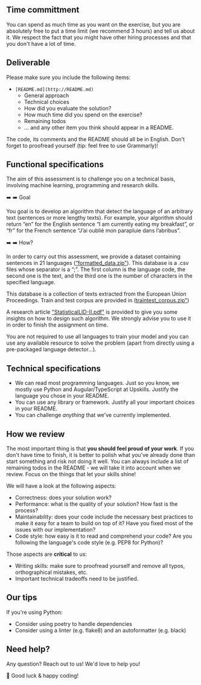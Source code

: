 ## Time committment

You can spend as much time as you want on the exercise, but you are absolutely free to put a time limit (we recommend 3 hours) and tell us about it. We respect the fact that you might have other hiring processes and that you don't have a lot of time.

## Deliverable

Please make sure you include the following items:

- `[README.md](http://README.md)`
    - General approach
    - Technical choices
    - How did you evaluate the solution?
    - How much time did you spend on the exercise?
    - Remaining todos
    - ... and any other item you think should appear in a README.

The code, its comments and the README should all be in English. Don't forget to proofread yourself (tip: feel free to use Grammarly)!

## Functional specifications

The aim of this assessment is to challenge you on a technical basis, involving machine learning, programming and research skills.

➡️  ➡️ Goal

You goal is to develop an algorithm that detect the language of an arbitrary text (sentences or more lengthy texts). For example, your algorithm should return “en” for the English sentence “I am currently eating my breakfast”, or “fr” for the French sentence “J’ai oublié mon parapluie dans l’abribus”.

➡️  ➡️ How?

In order to carry out this assessment, we provide a dataset containing sentences in 21 languages ([“formatted_data.zip"](http://data/formatted_data.zip)). This database is a .csv files whose separator is a “;”. The first column is the language code, the second one is the text, and the third one is the number of characters in the specified language.

This database is a collection of texts extracted from the European Union Proceedings. Train and test corpus are provided in ([traintest_corpus.zip"](http://data/traintest_corpus.zip))

A research article ["StatisticalLID-II.pdf"](http://reference/StatisticalLID-II.pdf) is provided to give you some insights on how to design such algorithm. We strongly advise you to use it in order to finish the assignment on time.

You are not required to use all languages to train your model and you can use any available resource to solve the problem (apart from directly using a pre-packaged language detector…).

## Technical specifications

- We can read most programming languages. Just so you know, we mostly use Python and Augular/TypeScript at Upskills. Justify the language you chose in your README.
- You can use any library or framework. Justify all your important choices in your README.
- You can challenge *anything* that we've currently implemented.

## How we review

The most important thing is that **you should feel proud of your work**. If you don't have time to finish, it is better to polish what you've already done than start something and risk not doing it well. You can always include a list of remaining todos in the README - we will take it into account when we review. Focus on the things that let your skills shine!

We will have a look at the following aspects:

- Correctness: does your solution work?
- Performance: what is the quality of your solution? How fast is the process?
- Maintainability: does your code include the necessary best practices to make it easy for a team to build on top of it? Have you fixed most of the issues with our implementation?
- Code style: how easy is it to read and comprehend your code? Are you following the language's code style (e.g. PEP8 for Python)?

Those aspects are **critical** to us:

- Writing skills: make sure to proofread yourself and remove all typos, orthographical mistakes, etc.
- Important technical tradeoffs need to be justified.

## Our tips

If you're using Python:

- Consider using poetry to handle dependencies
- Consider using a linter (e.g. flake8) and an autoformatter (e.g. black)

## Need help?

Any question? Reach out to us! We'd love to help you!

🚀  Good luck & happy coding!